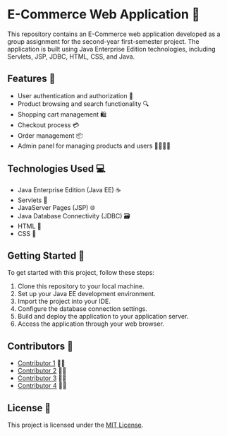 # E-Commerce Web Application 🛒

This repository contains an E-Commerce web application developed as a group assignment for the second-year first-semester project. The application is built using Java Enterprise Edition technologies, including Servlets, JSP, JDBC, HTML, CSS, and Java.

## Features 🚀

- User authentication and authorization 🔐
- Product browsing and search functionality 🔍
- Shopping cart management 🛍️
- Checkout process 💳
- Order management 📦
- Admin panel for managing products and users 👩‍💼👨‍💼

## Technologies Used 💻

- Java Enterprise Edition (Java EE) ☕
- Servlets 🔄
- JavaServer Pages (JSP) 🌐
- Java Database Connectivity (JDBC) 🗃️
- HTML 📝
- CSS 🎨

## Getting Started 🏁

To get started with this project, follow these steps:

1. Clone this repository to your local machine.
2. Set up your Java EE development environment.
3. Import the project into your IDE.
4. Configure the database connection settings.
5. Build and deploy the application to your application server.
6. Access the application through your web browser.

## Contributors 👥

- [Contributor 1](link-to-profile) 👨‍💻
- [Contributor 2](link-to-profile) 👩‍💻
- [Contributor 3](link-to-profile) 👨‍💻
- [Contributor 4](link-to-profile) 👩‍💻

## License 📄

This project is licensed under the [MIT License](LICENSE).
